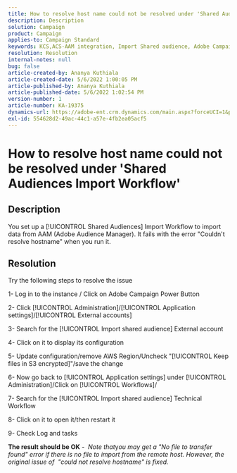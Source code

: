 ```yaml
---
title: How to resolve host name could not be resolved under 'Shared Audiences Import Workflow'
description: Description
solution: Campaign
product: Campaign
applies-to: Campaign Standard
keywords: KCS,ACS-AAM integration, Import Shared audience, Adobe Campaign Standard,
resolution: Resolution
internal-notes: null
bug: false
article-created-by: Ananya Kuthiala
article-created-date: 5/6/2022 1:00:05 PM
article-published-by: Ananya Kuthiala
article-published-date: 5/6/2022 1:02:54 PM
version-number: 1
article-number: KA-19375
dynamics-url: https://adobe-ent.crm.dynamics.com/main.aspx?forceUCI=1&pagetype=entityrecord&etn=knowledgearticle&id=008d7170-3ccd-ec11-a7b5-0022480b639b
exl-id: 554628d2-49ac-44c1-a57e-4fb2ea05acf5
---
```

# How to resolve host name could not be resolved under 'Shared Audiences Import Workflow'

## Description

You set up a [!UICONTROL Shared Audiences] Import Workflow to import data from AAM (Adobe Audience Manager). It fails with the error "Couldn't resolve hostname" when you run it. 

## Resolution


Try the following steps to resolve the issue

1- Log in to the instance / Click on Adobe Campaign Power Button

2- Click [!UICONTROL Administration]/[!UICONTROL Application settings]/[!UICONTROL External accounts]

3- Search for the [!UICONTROL Import shared audience] External account

4- Click on it to display its configuration

5- Update configuration/remove AWS Region/Uncheck "[!UICONTROL Keep files in S3 encrypted]"/save the change

6- Now go back to [!UICONTROL Application settings] under [!UICONTROL Administration]/Click on [!UICONTROL Workflows]/

7- Search for the [!UICONTROL Import shared audience] Technical Workflow

8- Click on it to open it/then restart it

9- Check Log and tasks

<b>The result should be OK</b> -  *Note that*y*ou may get a "No file to transfer found" error if there is no file to import from the remote host. However, the original issue of  "could not resolve hostname" is fixed.*
